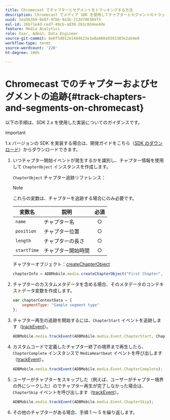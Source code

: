 ```yaml
---
title: Chromecast でチャプターとセグメントをトラッキングする方法
description: Chromecast でメディア SDK を使用してチャプターとセグメントのトラッキングを実装する方法を説明します。
uuid: 5ea562b9-0e07-4fbb-9a3b-213d746304f5
exl-id: 26b71e4d-ced7-49cb-a838-2b1c8d4ee4de
feature: Media Analytics
role: User, Admin, Data Engineer
source-git-commit: 8e0f5d012e1404623e3a0a460a9391303e2ab4e0
workflow-type: tm+mt
source-wordcount: '220'
ht-degree: 100%

---
```


# Chromecast でのチャプターおよびセグメントの追跡{#track-chapters-and-segments-on-chromecast}

以下の手順は、SDK 2.x を使用した実装についてのガイダンスです。

>[!IMPORTANT]
>
> 1.x バージョンの SDK を実装する場合は、開発ガイドをこちら（[SDK のダウンロード](/help/sdk-implement/download-sdks.md)）からダウンロードできます。

1. いつチャプター開始イベントが発生するかを識別し、チャプター情報を使用して `ChapterObject` インスタンスを作成します。

   `ChapterObject` チャプター追跡リファレンス：

   >[!NOTE]
   >
   >これらの変数は、チャプターを追跡する場合にのみ必要です。

   | 変数名 | 説明 | 必須 |
   | --- | --- | :---: |
   | `name` | チャプター名 | ○ |
   | `position` | チャプター位置 | ○ |
   | `length` | チャプターの長さ | ○ |
   | `startTime` | チャプター開始時間 | ○ |

   チャプターオブジェクト：[createChapterObject](https://adobe-marketing-cloud.github.io/media-sdks/reference/chromecast/ADBMobile.media.html#.createChapterObject)

   ```js
   chapterInfo = ADBMobile.media.createChapterObject("First Chapter", 1, CHAPTER1_LENGTH, CHAPTER1_START_POS);
   ```

1. チャプターのカスタムメタデータを含める場合、そのメタデータのコンテキストデータ変数を作成します。

   ```js
   var chapterContextData = {
       segmentType: "Sample segment type"
   };
   ```

1. チャプター再生の追跡を開始するには、`ChapterStart` イベントを追跡します（[trackEvent](https://adobe-marketing-cloud.github.io/media-sdks/reference/chromecast/ADBMobile.media.html#.trackEvent)）。

   ```js
   ADBMobile.media.trackEvent(ADBMobile.media.Event.ChapterStart, ChapterInfo, chapterContextData);
   ```

1. カスタムコードで定義したチャプター終了の境界まで再生したら、`ChapterComplete` インスタンスで `MediaHeartbeat` イベントを呼び出します（[trackEvent](https://adobe-marketing-cloud.github.io/media-sdks/reference/chromecast/ADBMobile.media.html#.trackEvent)）。

   ```js
   ADBMobile.media.trackEvent(ADBMobile.media.Event.ChapterComplete);
   ```

1. ユーザーがチャプターをスキップした（例えば、ユーザーがチャプター境界の外にシークした）のでチャプター再生が完了しなかった場合は、`ChapterSkip` イベントを呼び出します（[trackEvent](https://adobe-marketing-cloud.github.io/media-sdks/reference/chromecast/ADBMobile.media.html#.trackEvent)）。

   ```js
   ADBMobile.media.trackEvent(ADBMobile.media.Event.ChapterSkip);
   ```

1. その他のチャプターがある場合、手順 1 ～ 5 を繰り返します。
